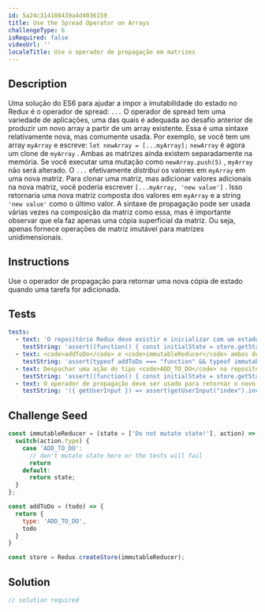 ```yaml
---
id: 5a24c314108439a4d4036159
title: Use the Spread Operator on Arrays
challengeType: 6
isRequired: false
videoUrl: ''
localeTitle: Use o operador de propagação em matrizes
---
```


## Description
<section id="description"> Uma solução do ES6 para ajudar a impor a imutabilidade do estado no Redux é o operador de spread: <code>...</code> O operador de spread tem uma variedade de aplicações, uma das quais é adequada ao desafio anterior de produzir um novo array a partir de um array existente. Essa é uma sintaxe relativamente nova, mas comumente usada. Por exemplo, se você tem um array <code>myArray</code> e escreve: <code>let newArray = [...myArray];</code> <code>newArray</code> é agora um clone de <code>myArray</code> . Ambas as matrizes ainda existem separadamente na memória. Se você executar uma mutação como <code>newArray.push(5)</code> , <code>myArray</code> não será alterado. O <code>...</code> efetivamente <i>distribui</i> os valores em <code>myArray</code> em uma nova matriz. Para clonar uma matriz, mas adicionar valores adicionais na nova matriz, você poderia escrever <code>[...myArray, &#39;new value&#39;]</code> . Isso retornaria uma nova matriz composta dos valores em <code>myArray</code> e a string <code>&#39;new value&#39;</code> como o último valor. A sintaxe de propagação pode ser usada várias vezes na composição da matriz como essa, mas é importante observar que ela faz apenas uma cópia superficial da matriz. Ou seja, apenas fornece operações de matriz imutável para matrizes unidimensionais. </section>

## Instructions
<section id="instructions"> Use o operador de propagação para retornar uma nova cópia de estado quando uma tarefa for adicionada. </section>

## Tests
<section id='tests'>

```yml
tests:
  - text: 'O repositório Redux deve existir e inicializar com um estado igual a <code>[Do not mutate state!]</code> .'
    testString: 'assert((function() { const initialState = store.getState(); return ( Array.isArray(initialState) === true && initialState[0] === "Do not mutate state!"); })(), "The Redux store should exist and initialize with a state equal to <code>[Do not mutate state!]</code>.");'
  - text: <code>addToDo</code> e <code>immutableReducer</code> ambos devem ser funções.
    testString: 'assert(typeof addToDo === "function" && typeof immutableReducer === "function", "<code>addToDo</code> and <code>immutableReducer</code> both should be functions.");'
  - text: Despachar uma ação do tipo <code>ADD_TO_DO</code> no repositório Redux deve adicionar um item <code>todo</code> e NÃO deve sofrer mutação.
    testString: 'assert((function() { const initialState = store.getState(); const isFrozen = DeepFreeze(initialState); store.dispatch(addToDo("__TEST__TO__DO__")); const finalState = store.getState(); const expectedState = [ "Do not mutate state!", "__TEST__TO__DO__" ]; return( isFrozen && DeepEqual(finalState, expectedState)); })(), "Dispatching an action of type <code>ADD_TO_DO</code> on the Redux store should add a <code>todo</code> item and should NOT mutate state.");'
  - text: O operador de propagação deve ser usado para retornar o novo estado.
    testString: '({ getUserInput }) => assert(getUserInput("index").includes("...state"), "The spread operator should be used to return new state.");'

```

</section>

## Challenge Seed
<section id='challengeSeed'>

<div id='jsx-seed'>

```jsx
const immutableReducer = (state = ['Do not mutate state!'], action) => {
  switch(action.type) {
    case 'ADD_TO_DO':
      // don't mutate state here or the tests will fail
      return
    default:
      return state;
  }
};

const addToDo = (todo) => {
  return {
    type: 'ADD_TO_DO',
    todo
  }
}

const store = Redux.createStore(immutableReducer);

```

</div>



</section>

## Solution
<section id='solution'>

```js
// solution required
```
</section>
